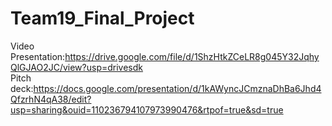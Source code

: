 # Team19_Final_Project
Video Presentation:https://drive.google.com/file/d/1ShzHtkZCeLR8g045Y32JqhyQlGJAO2JC/view?usp=drivesdk <br/>
Pitch deck:https://docs.google.com/presentation/d/1kAWyncJCmznaDhBa6Jhd4QfzrhN4qA38/edit?usp=sharing&ouid=110236794107973990476&rtpof=true&sd=true<br/>
